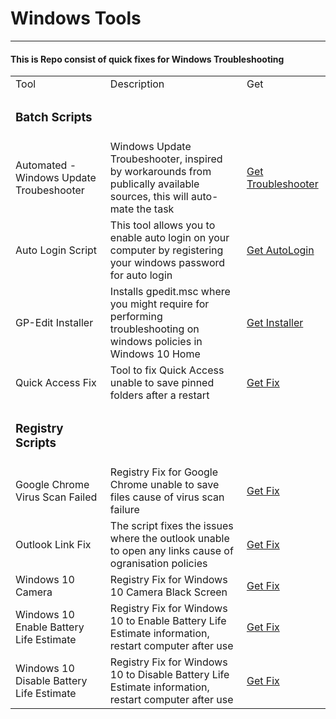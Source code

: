 <body>
    <h1>Windows Tools</h1>
    <hr>
    <h4>This is Repo consist of quick fixes for Windows Troubleshooting</h4>
    <table>
        <tr>
        <td>Tool</td> 
        <td>Description</td> 
        <td>Get</td> 
        </tr>
        <tr>
        <td><h3>Batch Scripts</h3></td>
        </tr>
        <tr>
            <td>Automated - Windows Update Troubeshooter</td>
            <td>Windows Update Troubeshooter, inspired by workarounds from publically available sources, this will auto-mate the task</td>
            <td>
                <a href="/bin/Batch/batch-automated-windows-update-troubleshooter.zip" download="windows-update-troubleshooter.zip">Get Troubleshooter</a>
            </td>
        </tr>
        <tr>
            <td>Auto Login Script</td>
            <td>This tool allows you to enable auto login on your computer by registering your windows password for auto login</td>
            <td>
                <a href="/bin/Batch/batch-auto-login-without-password.zip" download="auto-login.zip">Get AutoLogin</a>
            </td>
        </tr>
        <tr>
            <td>GP-Edit Installer</td>
            <td>Installs gpedit.msc where you might require for performing troubleshooting on windows policies in Windows 10 Home</td>
            <td>
                <a href="/bin/Batch/batch-gpedit-installer.zip" download="install-gpedit.msc.zip">Get Installer</a>
            </td>
        </tr>
        <tr>
            <td>Quick Access Fix</td>
            <td>Tool to fix Quick Access unable to save pinned folders after a restart</td>
            <td>
                <a href="/bin/Batch/batch-quickaccess-fix.zip" download="quickaccess-fix.zip">Get Fix</a>
            </td>
        </tr>
        <tr>
        <td><h3>Registry Scripts</h3></td>
        <tr>
            <td>Google Chrome Virus Scan Failed</td>
            <td>Registry Fix for Google Chrome unable to save files cause of virus scan failure</td>
            <td>
                <a href="/bin/RegFix/Regfix-google_chrome-virus-scan-issue.zip" download="google-chrome-fix.zip">Get Fix</a>
            </td>
        </tr>
        <tr>
            <td>Outlook Link Fix</td>
            <td>The script fixes the issues where the outlook unable to open any links cause of ogranisation policies</td>
            <td>
                <a href="/bin/RegFix/Regfix-outlook-link-issue.zip" download="outlook-fix.zip">Get Fix</a>
            </td>
        </tr>
        <tr>
            <td>Windows 10 Camera</td>
            <td>Registry Fix for Windows 10 Camera Black Screen</td>
            <td>
                <a href="/bin/RegFix/Regfix-windows-10-camera.zip" download="camera-fix.zip">Get Fix</a>
            </td>
        </tr>
        <tr>
            <td>Windows 10 Enable Battery Life Estimate</td>
            <td>Registry Fix for Windows 10 to Enable Battery Life Estimate information, restart computer after use</td>
            <td>
                <a href="/bin/RegFix/Regfix-EnableBatteryIconTimeRemaining.zip" download="Regfix-EnableBatteryIconTimeRemaining.zip">Get Fix</a>
            </td>
        </tr>
        <tr>
            <td>Windows 10 Disable Battery Life Estimate</td>
            <td>Registry Fix for Windows 10 to Disable Battery Life Estimate information, restart computer after use</td>
            <td>
                <a href="/bin/RegFix/RegFix-DisableBatteryIconTimeRemaining.zip" download="RegFix-DisableBatteryIconTimeRemaining.zip">Get Fix</a>
            </td>
        </tr>
    </table>
</body>